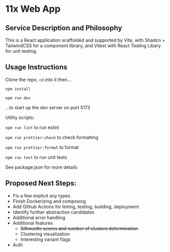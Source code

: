 # 11x Web App

## Service Description and Philosophy
This is a React application scaffolded and supported by Vite, with Shadcn + TailwindCSS for a component library, and Vitest with React Testing Libary for unit testing.

## Usage Instructions
Clone the repo, `cd` into it then...

`npm install`

`npm run dev`

...to start up the dev server on port 5173

Utility scripts:

`npm run lint` to run eslint

`npm run prettier:check` to check formatting

`npm run prettier:format` to format

`npm run test` to run unit tests

See package.json for more details


## Proposed Next Steps:
- Fix a few implicit any types
- Finish Dockerizing and composing
- Add Github Actions for linting, testing, building, deployment
- Identify further abstraction candidates
- Additional error handling
- Additional features
  - ~~Silhouette scores and number of clusters determination~~
  - Clustering visualization 
  - Interesting variant flags
- Auth
